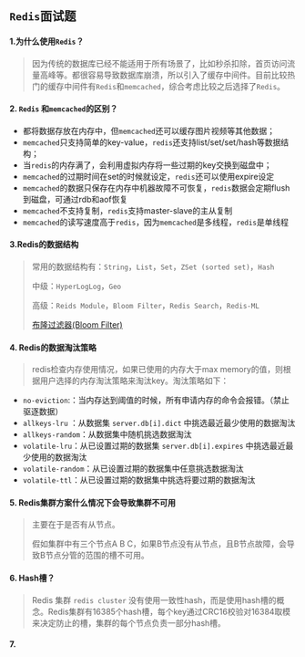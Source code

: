 ## `Redis`面试题

#### 1.为什么使用`Redis`？

> 因为传统的数据库已经不能适用于所有场景了，比如秒杀扣除，首页访问流量高峰等。都很容易导致数据库崩溃，所以引入了缓存中间件。目前比较热门的缓存中间件有`Redis`和`memcached`，综合考虑比较之后选择了`Redis`。



#### 2. `Redis` 和`memcached`的区别？

- 都将数据存放在内存中，但`memcached`还可以缓存图片视频等其他数据；
- `memcached`只支持简单的key-value，`redis`还支持list/set/set/hash等数据结构；
- 当`redis`的内存满了，会利用虚拟内存将一些过期的key交换到磁盘中；
- `memcached`的过期时间在set的时候就设定，`redis`还可以使用expire设定
- `memcached`的数据只保存在内存中机器故障不可恢复，`redis`数据会定期flush到磁盘，可通过rdb和aof恢复
- `memcached`不支持复制，`redis`支持master-slave的主从复制
- `memcached`的读写速度高于`redis`，因为`memcached`是多线程，`redis`是单线程



#### 3.Redis的数据结构

> 常用的数据结构有：`String`，`List`，`Set`，`ZSet (sorted set)`，`Hash`
>
> 中级：`HyperLogLog`，`Geo`
>
> 高级：`Reids Module`，`Bloom Filter`，`Redis Search`，`Redis-ML`
>
> [布隆过滤器(Bloom Filter)](./bloom_filter.md)



#### 4. Redis的数据淘汰策略

> redis检查内存使用情况，如果已使用的内存大于max memory的值，则根据用户选择的内存淘汰策略来淘汰key。淘汰策略如下：

- `no-eviction`:：当内存达到阈值的时候，所有申请内存的命令会报错。（禁止驱逐数据）
- `allkeys-lru` ：从数据集 `server.db[i].dict` 中挑选最近最少使用的数据淘汰
- `allkeys-random`：从数据集中随机挑选数据淘汰
- `volatile-lru`：从已设置过期的数据集 `server.db[i].expires` 中挑选最近最少使用的数据淘汰
- `volatile-random`：从已设置过期的数据集中任意挑选数据淘汰
- `volatile-ttl`：从已设置过期的数据集中挑选将要过期的数据淘汰



#### 5. Redis集群方案什么情况下会导致集群不可用

> 主要在于是否有从节点。
>
> 假如集群中有三个节点A B C，如果B节点没有从节点，且B节点故障，会导致B节点分管的范围的槽不可用。



#### 6. Hash槽？

> Redis 集群 `redis cluster` 没有使用一致性hash，而是使用hash槽的概念。Redis集群有16385个hash槽，每个key通过CRC16校验对16384取模来决定防止的槽，集群的每个节点负责一部分hash槽。



#### 7. 



